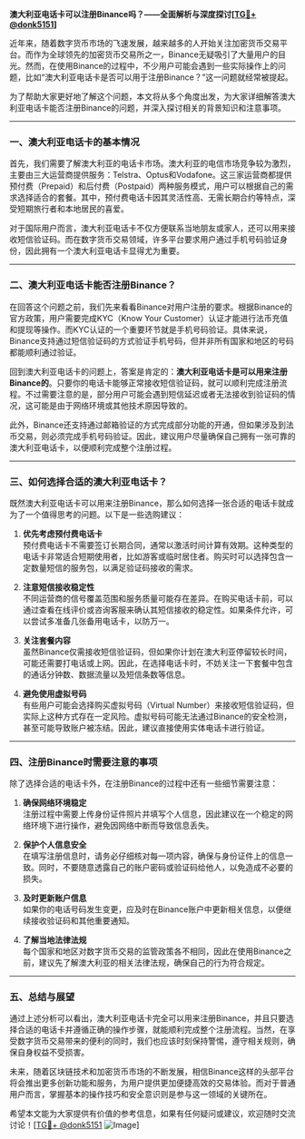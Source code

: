 **澳大利亚电话卡可以注册Binance吗？——全面解析与深度探讨[[TG💪+ @donk5151](https://t.me/s/donk5151)]**

近年来，随着数字货币市场的飞速发展，越来越多的人开始关注加密货币交易平台。而作为全球领先的加密货币交易所之一，Binance无疑吸引了大量用户的目光。然而，在使用Binance的过程中，不少用户可能会遇到一些实际操作上的问题，比如“澳大利亚电话卡是否可以用于注册Binance？”这一问题就经常被提起。

为了帮助大家更好地了解这个问题，本文将从多个角度出发，为大家详细解答澳大利亚电话卡能否注册Binance的问题，并深入探讨相关的背景知识和注意事项。

---

### **一、澳大利亚电话卡的基本情况**

首先，我们需要了解澳大利亚的电话卡市场。澳大利亚的电信市场竞争较为激烈，主要由三大运营商提供服务：Telstra、Optus和Vodafone。这三家运营商都提供预付费（Prepaid）和后付费（Postpaid）两种服务模式，用户可以根据自己的需求选择适合的套餐。其中，预付费电话卡因其灵活性高、无需长期合约等特点，深受短期旅行者和本地居民的喜爱。

对于国际用户而言，澳大利亚电话卡不仅方便联系当地朋友或家人，还可以用来接收短信验证码。而在数字货币交易领域，许多平台要求用户通过手机号码验证身份，因此拥有一个澳大利亚电话卡显得尤为重要。

---

### **二、澳大利亚电话卡能否注册Binance？**

在回答这个问题之前，我们先来看看Binance对用户注册的要求。根据Binance的官方政策，用户需要完成KYC（Know Your Customer）认证才能进行法币充值和提现等操作。而KYC认证的一个重要环节就是手机号码验证。具体来说，Binance支持通过短信验证码的方式验证手机号码，但并非所有国家和地区的号码都能顺利通过验证。

回到澳大利亚电话卡的问题上，答案是肯定的：**澳大利亚电话卡是可以用来注册Binance的**。只要你的电话卡能够正常接收短信验证码，就可以顺利完成注册流程。不过需要注意的是，部分用户可能会遇到短信延迟或者无法接收到验证码的情况，这可能是由于网络环境或其他技术原因导致的。

此外，Binance还支持通过邮箱验证的方式完成部分功能的开通，但如果涉及到法币交易，则必须完成手机号码验证。因此，建议用户尽量确保自己拥有一张可靠的澳大利亚电话卡，以便顺利完成整个注册过程。

---

### **三、如何选择合适的澳大利亚电话卡？**

既然澳大利亚电话卡可以用来注册Binance，那么如何选择一张合适的电话卡就成为了一个值得思考的问题。以下是一些选购建议：

1. **优先考虑预付费电话卡**  
   预付费电话卡不需要签订长期合同，通常以激活时间计算有效期。这种类型的电话卡非常适合短期使用者，比如游客或临时居住者。购买时可以选择包含一定数量短信的服务包，以满足验证码接收的需求。

2. **注意短信接收稳定性**  
   不同运营商的信号覆盖范围和服务质量可能存在差异。在购买电话卡前，可以通过查看在线评价或咨询客服来确认其短信接收的稳定性。如果条件允许，可以尝试多准备几张备用电话卡，以防万一。

3. **关注套餐内容**  
   虽然Binance仅需接收短信验证码，但如果你计划在澳大利亚停留较长时间，可能还需要打电话或上网。因此，在选择电话卡时，不妨关注一下套餐中包含的通话分钟数、数据流量以及短信条数等信息。

4. **避免使用虚拟号码**  
   有些用户可能会选择购买虚拟号码（Virtual Number）来接收短信验证码，但实际上这种方式存在一定风险。虚拟号码可能无法通过Binance的安全检测，甚至可能导致账户被冻结。因此，建议直接使用实体电话卡进行验证。

---

### **四、注册Binance时需要注意的事项**

除了选择合适的电话卡外，在注册Binance的过程中还有一些细节需要注意：

1. **确保网络环境稳定**  
   注册过程中需要上传身份证件照片并填写个人信息，因此建议在一个稳定的网络环境下进行操作，避免因网络中断而导致信息丢失。

2. **保护个人信息安全**  
   在填写注册信息时，请务必仔细核对每一项内容，确保与身份证件上的信息一致。同时，不要随意透露自己的账户密码或验证码给他人，以免造成不必要的损失。

3. **及时更新账户信息**  
   如果你的电话号码发生变更，应及时在Binance账户中更新相关信息，以便继续接收验证码和其他重要通知。

4. **了解当地法律法规**  
   每个国家和地区对数字货币交易的监管政策各不相同，因此在使用Binance之前，建议先了解澳大利亚的相关法律法规，确保自己的行为符合规定。

---

### **五、总结与展望**

通过上述分析可以看出，澳大利亚电话卡完全可以用来注册Binance，并且只要选择合适的电话卡并遵循正确的操作步骤，就能顺利完成整个注册流程。当然，在享受数字货币交易带来的便利的同时，我们也应该时刻保持警惕，遵守相关规则，确保自身权益不受损害。

未来，随着区块链技术和加密货币市场的不断发展，相信Binance这样的头部平台将会推出更多创新功能和服务，为用户提供更加便捷高效的交易体验。而对于普通用户而言，掌握基本的操作技巧和安全意识则是参与这一领域的关键所在。

希望本文能为大家提供有价值的参考信息，如果有任何疑问或建议，欢迎随时交流讨论！[[TG💪+ @donk5151](https://t.me/s/donk5151) ![Image](https://i.postimg.cc/rwNCRYN7/Snipaste-2025-04-30-17-27-05.png)]